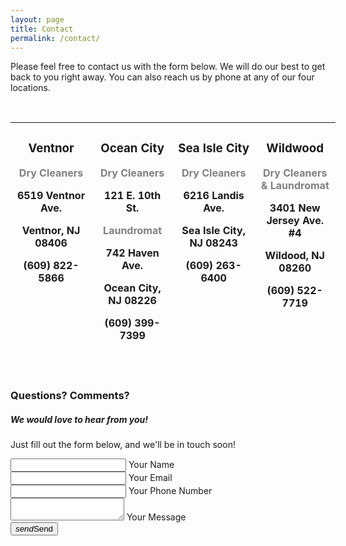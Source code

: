 ```yaml
---
layout: page
title: Contact
permalink: /contact/
---
```


Please feel free to contact us with the form below. We will do our best to get back to you right away. You can also reach us by phone at any of our four locations. 
<p>&nbsp;</p>
<table style="width: 103.226%; border-collapse: collapse; height: 404px;">
<tbody>
<tr>
<td style="width: 25%; text-align: center; vertical-align: top;">
<h3><strong>Ventnor</strong></h3>
<p><span style="color: #808080;"><strong>Dry Cleaners</strong></span></p>
<p><strong>6519 Ventnor Ave.</strong></p>
<p><strong>Ventnor, NJ 08406</strong></p>
<p><strong>(609) 822-5866</strong></p>
<p>&nbsp;</p>
</td>
<td style="width: 25%; text-align: center; vertical-align: top;">
<h3><strong>Ocean City</strong></h3>
<p><span style="color: #808080;"><strong>Dry Cleaners</strong></span></p>
<p><strong>121 E. 10th St.</strong></p>
<p><span style="color: #808080;"><strong>Laundromat</strong></span></p>
<p><strong>742 Haven Ave.</strong></p>
<p><strong>Ocean City, NJ 08226</strong></p>
<p><strong>(609) 399-7399</strong></p>
<p>&nbsp;</p>
</td>
<td style="width: 25%; text-align: center; vertical-align: top;">
<h3><strong>Sea Isle City</strong></h3>
<p><strong><span style="color: #808080;">Dry Cleaners</span></strong></p>
<p><strong>6216 Landis Ave.</strong></p>
<p><strong>Sea Isle City, NJ 08243</strong></p>
<p><strong>(609) 263-6400</strong></p>
</td>
<td style="width: 25%; text-align: center; vertical-align: top;">
<h3><strong>Wildwood</strong></h3>
<p><strong><span style="color: #808080;">Dry Cleaners &amp; Laundromat</span></strong></p>
<p><strong>3401 New Jersey Ave. #4</strong></p>
<p><strong>Wildood, NJ 08260</strong></p>
<p><strong>(609) 522-7719</strong></p>
<p>&nbsp;</p>
</td>
</tr>
</tbody>
</table>

### Questions? Comments?
##### We would love to hear from you!
Just fill out the form below, and we'll be in touch soon!

<div class="row">
  <form class="col s12" method="POST" action="https://formspree.io/sharpcleaners@gmail.com">
    <div class="row">
      <div class="input-field col s12">
        <input id="name" type="text" class="validate" name="name">
        <label for="name">Your Name</label>
      </div>
    </div>
    <div class="row">
      <div class="input-field col s12">
        <input id="email" type="email" class="validate" name="email">
        <label for="email">Your Email</label>
      </div>
    </div>
    <div class="row">
      <div class="input-field col s12">
        <input id="tel" type="tel" class="validate" name="tel">
        <label for="tel">Your Phone Number</label>
      </div>
    </div>
    <div class="row">
      <div class="input-field col s12">
        <textarea id="textarea1" class="materialize-textarea" name="message"></textarea>
        <label for="textarea1">Your Message</label>
      </div>
    </div>
    <button type="submit" class="btn-large waves-effect waves-light blue darken-4"><i class="material-icons right">send</i>Send </button>
  </form>
</div>
